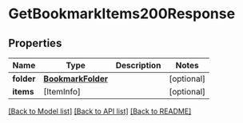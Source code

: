 # GetBookmarkItems200Response

## Properties
Name | Type | Description | Notes
------------ | ------------- | ------------- | -------------
**folder** | [**BookmarkFolder**](BookmarkFolder.md) |  | [optional] 
**items** | [ItemInfo] |  | [optional] 

[[Back to Model list]](../README.md#documentation-for-models) [[Back to API list]](../README.md#documentation-for-api-endpoints) [[Back to README]](../README.md)


